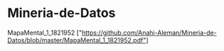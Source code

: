 # Mineria-de-Datos
MapaMental_1_1821952 ["https://github.com/Anahi-Aleman/Mineria-de-Datos/blob/master/MapaMental_1_1821952.pdf"]
